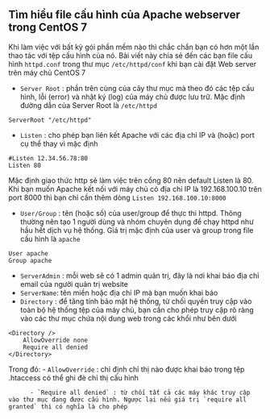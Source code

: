 ## Tìm hiểu file cấu hình của Apache webserver trong CentOS 7 
Khi làm việc với bất kỳ gói phần mềm nào thì chắc chắn bạn có hơn một lần thao tác với tệp cấu hình của nó. Bài viết này chia sẻ đến các bạn file cấu hình `httpd.conf` trong thư mục `/etc/httpd/conf` khi bạn cài đặt Web server trên máy chủ CentOS 7

 * `Server Root` : phần trên cùng của cây thư mục mà theo đó các tệp cấu hình, lỗi (error) và nhật ký (log) của máy chủ được lưu trữ. Mặc định đường dẫn của Server Root là `/etc/httpd`

`ServerRoot "/etc/httpd"`

 * `Listen` : cho phép bạn liên kết Apache với các địa chỉ IP và (hoặc) port cụ thể thay vì mặc định

```
#Listen 12.34.56.78:80
Listen 80
```

Mặc định giao thức http sẽ làm việc trên cổng 80 nên default Listen là 80. Khi bạn muốn Apache kết nối với máy chủ có địa chỉ IP là 192.168.100.10 trên port 8000 thì bạn chỉ cần thêm dòng `Listen 192.168.100.10:8000`

 * `User/Group` : tên (hoặc số) của user/group để thực thi httpd. Thông thường nên tạo 1 người dùng và nhóm chuyên dụng để chạy httpd như hầu hết dịch vụ hệ thống. Giá trị mặc định của user và group trong file cấu hình là `apache` 

```
User apache
Group apache
```

 * `ServerAdmin` : mỗi web sẽ có 1 admin quản trị, đây là nơi khai báo địa chỉ email của người quản trị website
 * `ServerName`: tên miền hoặc địa chỉ IP mà bạn muốn khai báo
 * `Directory` : để tăng tính bảo mật hệ thống, từ chối quyền truy cập vào toàn bộ hệ thống tệp của máy chủ, bạn cần cho phép truy cập rõ ràng vào các thư mục chứa nội dung web trong các khổi như bên dưới

```
<Directory />
    AllowOverride none
    Require all denied
</Directory>
```

Trong đó: - `AllowOverride` : chỉ định chỉ thị nào được khai báo trong tệp .htaccess có thể ghi đè chỉ thị cấu hình

          - `Require all denied` : từ chối tất cả các máy khác truy cập vào thư mục đang được cấu hình. Ngược lại nếu giá trị `require all granted` thì có nghĩa là cho phép
  